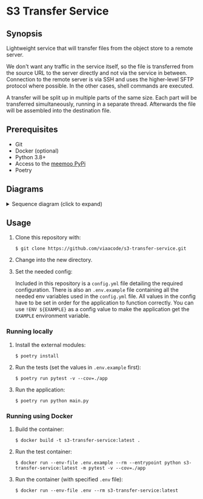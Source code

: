 # S3 Transfer Service

## Synopsis

Lightweight service that will transfer files from the object store to a remote server.

We don't want any traffic in the service itself, so the file is transferred from the source URL to the server directly and not via the service in between. Connection to the remote server is via SSH and uses the higher-level SFTP protocol where possible. In the other cases, shell commands are executed.

A transfer will be split up in multiple parts of the same size. Each part will be transferred simultaneously, running in a separate thread. Afterwards
the file will be assembled into the destination file.

## Prerequisites

- Git
- Docker (optional)
- Python 3.8+
- Access to the [meemoo PyPi](http://do-prd-mvn-01.do.viaa.be:8081)
- Poetry

## Diagrams

<details>
  <summary>Sequence diagram (click to expand)</summary>

  ![S3 Transfer Service](http://www.plantuml.com/plantuml/proxy?src=https://raw.githubusercontent.com/viaacode/s3-transfer-service/main/docs/s3-t-s_sequence-diagram.plantuml&fmt=svg)

</details>

## Usage

1. Clone this repository with:

   `$ git clone https://github.com/viaacode/s3-transfer-service.git`

2. Change into the new directory.

3. Set the needed config:

    Included in this repository is a `config.yml` file detailing the required configuration.
    There is also an `.env.example` file containing all the needed env variables used in the `config.yml` file.
    All values in the config have to be set in order for the application to function correctly.
    You can use `!ENV ${EXAMPLE}` as a config value to make the application get the `EXAMPLE` environment variable.

### Running locally
1. Install the external modules:

    `$ poetry install`

2. Run the tests (set the values in `.env.example` first):

    `$ poetry run pytest -v --cov=./app`

3. Run the application:

    `$ poetry run python main.py`

### Running using Docker

1. Build the container:

   `$ docker build -t s3-transfer-service:latest .`

2. Run the test container:

   `$ docker run --env-file .env.example --rm --entrypoint python s3-transfer-service:latest -m pytest -v --cov=./app`

2. Run the container (with specified `.env` file):

   `$ docker run --env-file .env --rm s3-transfer-service:latest`